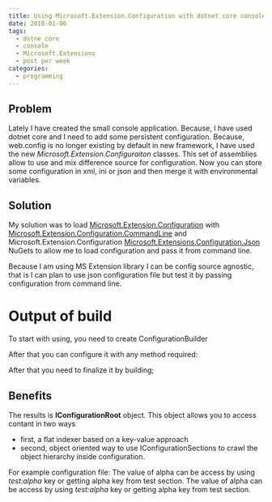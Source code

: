 ```yaml
---
title: Using Microsoft.Extension.Configuration with dotnet core console project
date: 2018-01-06
tags:
  - dotne core
  - console
  - Microsoft.Extensions
  - post per week 
categories:
  - programming
---
```

## Problem 
Lately I have created the small console application. Because, I have used dotnet core and I need to add some persistent configuration. Because, web.config is no longer existing by default in new framework, I have used the new *Microsoft.Extension.Configuraiton* classes. This set of assemblies allow to use and mix difference source for configuration. Now you can store some configuration in xml, ini or json and then merge it with environmental variables.

## Solution
My solution was to load [Microsoft.Extension.Configuration](https://www.nuget.org/packages/Microsoft.Extensions.Configuration/) with [Microsoft.Extension.Configuration.CommandLine](https://www.nuget.org/packages/Microsoft.Extensions.Configuration.Json/) and Microsoft.Extension.Configuration [Microsoft.Extensions.Configuration.Json]( https://www.nuget.org/packages/Microsoft.Extensions.Configuration.Json/) NuGets to allow me to load configuration and pass it from command line.

Because I am using MS Extension library I can be config source agnostic, that is I can plan to use json configuration file but test it by passing configuration from command line.

# Output of build
To start with using, you need to create ConfigurationBuilder
<script src="https://gist.github.com/Assassyn/0b7e552cc0b4dbc878bb23da57a9ad91.js"></script>
After that you can configure it with any method required:
<script src="https://gist.github.com/Assassyn/b03ba6e548c50973fa89214c6f4422cd.js"></script>
After that you need to finalize it by building;
<script src="https://gist.github.com/Assassyn/f843ca426965192799a2eff4cf957811.js"></script>

## Benefits
The results is **IConfigurationRoot** object. This object allows you to access contant in two ways 
* first, a flat indexer based on a key-value approach
* second, object oriented way to use IConfigurationSections to crawl the object hierarchy inside configuration. 

For example configuration file: <script src="https://gist.github.com/Assassyn/1fcb379f3b683c96bd1a95484c409328.js"></script>
The value of alpha can be access by using *test:alpha* key or getting alpha key from test section.
The value of alpha can be access by using *test:alpha* key or getting alpha key from test section.

